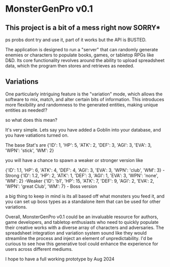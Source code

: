 # MonsterGenPro v0.1

## This project is a bit of a mess right now SORRY*
ps probs dont try and use it, part of it works but the API is BUSTED.

The application is designed to run a "server" that can randomly generate enemies or characters to populate books, games, or tabletop RPGs like D&D. Its core functionality revolves around the ability to upload spreadsheet data, which the program then stores and retrieves as needed. 

## Variations

One particularly intriguing feature is the "variation" mode, which allows the software to mix, match, and alter certain bits of information. This introduces more flexibility and randomness to the generated entities, making unique entities as needed!?

so what does this mean?

It's very simple. Lets say you have added a Goblin into your database, and you have vatiations turned on. 

The base Stat's are {'ID': 1, 'HP': 5, 'ATK': 2, 'DEF': 3, 'AGI': 3, 'EVA': 3, 'WPN': 'stick', 'WM': 2}

you will have a chance to spawn a weaker or stronger version like

{'ID': 1.1, 'HP': 6, 'ATK': 4, 'DEF': 4, 'AGI': 3, 'EVA': 3, 'WPN': 'club', 'WM': 3} -Strong
{'ID': 1.2, 'HP': 2, 'ATK': 1, 'DEF': 3, 'AGI': 1, 'EVA': 3, 'WPN': 'none', 'WM': 2} -Weaker
{'ID': 'b1', 'HP': 15, 'ATK': 7, 'DEF': 9, 'AGI': 2, 'EVA': 2, 'WPN': 'great Club', 'WM': 7} - Boss version

a big thing to keep in mind is its all based off what monsters you feed it, and you can set up boss types as a standalone item that can be used for other variations.


Overall, MonsterGenPro v0.1 could be an invaluable resource for authors, game developers, and tabletop enthusiasts who need to quickly populate their creative works with a diverse array of characters and adversaries. The spreadsheet integration and variation system sound like they would streamline the process and inject an element of unpredictability. I'd be curious to see how this generative tool could enhance the experience for users across different mediums.

I hope to have a full working prototype by Aug 2024
